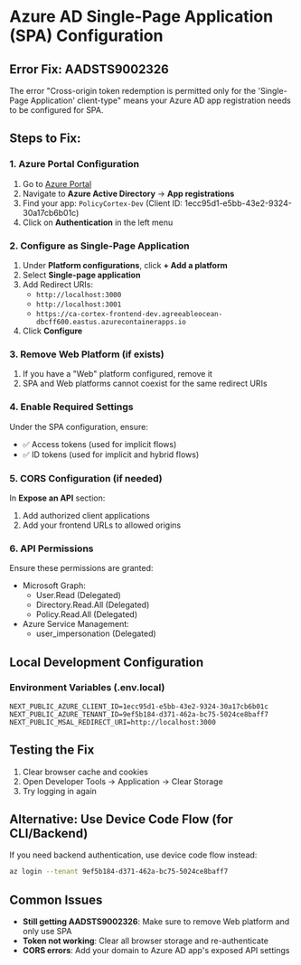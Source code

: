# Azure AD Single-Page Application (SPA) Configuration

## Error Fix: AADSTS9002326
The error "Cross-origin token redemption is permitted only for the 'Single-Page Application' client-type" means your Azure AD app registration needs to be configured for SPA.

## Steps to Fix:

### 1. Azure Portal Configuration
1. Go to [Azure Portal](https://portal.azure.com)
2. Navigate to **Azure Active Directory** → **App registrations**
3. Find your app: `PolicyCortex-Dev` (Client ID: 1ecc95d1-e5bb-43e2-9324-30a17cb6b01c)
4. Click on **Authentication** in the left menu

### 2. Configure as Single-Page Application
1. Under **Platform configurations**, click **+ Add a platform**
2. Select **Single-page application**
3. Add Redirect URIs:
   - `http://localhost:3000`
   - `http://localhost:3001`
   - `https://ca-cortex-frontend-dev.agreeableocean-dbcff600.eastus.azurecontainerapps.io`
4. Click **Configure**

### 3. Remove Web Platform (if exists)
1. If you have a "Web" platform configured, remove it
2. SPA and Web platforms cannot coexist for the same redirect URIs

### 4. Enable Required Settings
Under the SPA configuration, ensure:
- ✅ Access tokens (used for implicit flows)
- ✅ ID tokens (used for implicit and hybrid flows)

### 5. CORS Configuration (if needed)
In **Expose an API** section:
1. Add authorized client applications
2. Add your frontend URLs to allowed origins

### 6. API Permissions
Ensure these permissions are granted:
- Microsoft Graph:
  - User.Read (Delegated)
  - Directory.Read.All (Delegated)
  - Policy.Read.All (Delegated)
- Azure Service Management:
  - user_impersonation (Delegated)

## Local Development Configuration

### Environment Variables (.env.local)
```env
NEXT_PUBLIC_AZURE_CLIENT_ID=1ecc95d1-e5bb-43e2-9324-30a17cb6b01c
NEXT_PUBLIC_AZURE_TENANT_ID=9ef5b184-d371-462a-bc75-5024ce8baff7
NEXT_PUBLIC_MSAL_REDIRECT_URI=http://localhost:3000
```

## Testing the Fix
1. Clear browser cache and cookies
2. Open Developer Tools → Application → Clear Storage
3. Try logging in again

## Alternative: Use Device Code Flow (for CLI/Backend)
If you need backend authentication, use device code flow instead:
```bash
az login --tenant 9ef5b184-d371-462a-bc75-5024ce8baff7
```

## Common Issues
- **Still getting AADSTS9002326**: Make sure to remove Web platform and only use SPA
- **Token not working**: Clear all browser storage and re-authenticate
- **CORS errors**: Add your domain to Azure AD app's exposed API settings